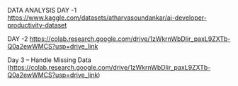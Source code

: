 DATA ANALYSIS 
DAY -1  https://www.kaggle.com/datasets/atharvasoundankar/ai-developer-productivity-dataset

DAY -2 
https://colab.research.google.com/drive/1zWkrnWbDIir_paxL9ZXTb-Q0a2ewWMCS?usp=drive_link

Day 3 – Handle Missing Data (https://colab.research.google.com/drive/1zWkrnWbDIir_paxL9ZXTb-Q0a2ewWMCS?usp=drive_link)
